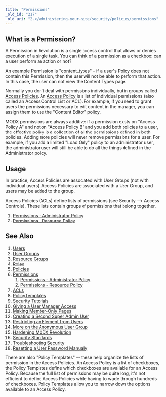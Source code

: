 ```yaml
---
title: "Permissions"
_old_id: "217"
_old_uri: "2.x/administering-your-site/security/policies/permissions"
---
```


## What is a Permission? 

A Permission in Revolution is a single access control that allows or denies execution of a single task. You can think of a permission as a checkbox: can a user perform an action or not?

An example Permission is "content\_types" - if a user's Policy does not contain this Permission, then the user will not be able to perform that action. In this case, the user can not view the Content Types page.

Normally you don't deal with permissions individually, but in groups called [Access Policies](/display/revolution20/Policies "Policies"). An [Access Policy](/display/revolution20/Policies "Policies") is a list of individual permissions (also called an Access Control List or ACL). For example, if you need to grant users the permissions necessary to edit content in the manager, you can assign them to use the "Content Editor" policy.

MODX permissions are always additive: if a permission exists on "Access Policy A" and not on "Access Policy B" and you add both policies to a user, the effective policy is a collection of all the permissions defined in both policies. Adding more policies will never remove permissions for a user. For example, if you add a limited "Load Only" policy to an administrator user, the administrator user will still be able to do all the things defined in the Administrator policy.

## Usage 

In practice, Access Policies are associated with User Groups (not with individual users). Access Policies are associated with a User Group, and users may be added to the group.

Access Policies (ACLs) define lists of permissions (see Security --> Access Controls). These lists contain groups of permissions that belong together.

1. [Permissions - Administrator Policy](administering-your-site/security/policies/permissions/permissions-administrator-policy)
2. [Permissions - Resource Policy](administering-your-site/security/policies/permissions/permissions-resource-policy)

## See Also 

1. [Users](administering-your-site/security/users)
2. [User Groups](administering-your-site/security/user-groups)
3. [Resource Groups](administering-your-site/security/resource-groups)
4. [Roles](administering-your-site/security/roles)
5. [Policies](administering-your-site/security/policies)
  1. [Permissions](administering-your-site/security/policies/permissions)
      1. [Permissions - Administrator Policy](administering-your-site/security/policies/permissions/permissions-administrator-policy)
      2. [Permissions - Resource Policy](administering-your-site/security/policies/permissions/permissions-resource-policy)
  2. [ACLs](administering-your-site/security/policies/acls)
  3. [PolicyTemplates](administering-your-site/security/policies/policytemplates)
6. [Security Tutorials](administering-your-site/security/security-tutorials)
  1. [Giving a User Manager Access](administering-your-site/security/security-tutorials/giving-a-user-manager-access)
  2. [Making Member-Only Pages](administering-your-site/security/security-tutorials/making-member-only-pages)
  3. [Creating a Second Super Admin User](administering-your-site/security/security-tutorials/creating-a-second-super-admin-user)
  4. [Restricting an Element from Users](administering-your-site/security/security-tutorials/restricting-an-element-from-users)
  5. [More on the Anonymous User Group](administering-your-site/security/security-tutorials/more-on-the-anonymous-user-group)
7. [Hardening MODX Revolution](administering-your-site/security/hardening-modx-revolution)
8. [Security Standards](administering-your-site/security/security-standards)
9. [Troubleshooting Security](building-sites/client-proofing/security/troubleshooting-security)
  1. [Resetting a User Password Manually](building-sites/client-proofing/security/troubleshooting-security/resetting-a-user-password-manually)

There are also "Policy Templates" -- these help organize the lists of permission in the Access Policies. An Access Policy is a list of checkboxes, the Policy Templates define which checkboxes are available for an Access Policy. Because the full list of permissions may be quite long, it's not efficient to define Access Policies while having to wade through hundreds of checkboxes. Policy Templates allow you to narrow down the options available to an Access Policy.